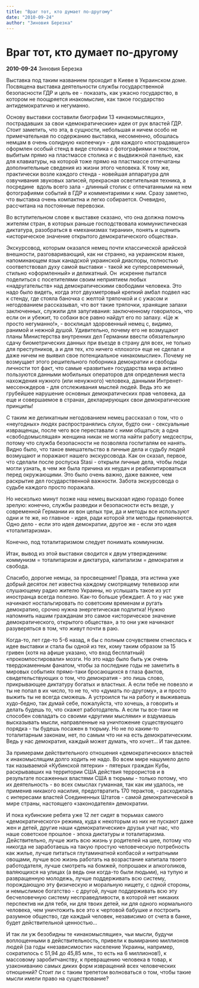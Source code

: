 ```yaml
---
title: "Враг тот, кто думает по-другому"
date: "2010-09-24"
author: "Зиновия Березка"
---
```


# Враг тот, кто думает по-другому

**2010-09-24** Зиновия Березка

Выставка под таким названием проходит в Киеве в Украинском доме. Посвящена выставка деятельности службы государственной безопасности ГДР и цель ее - показать, как ужасно государство, в котором не поощряется инакомыслие, как такое государство антидемократично и негуманно.



Основу выставки составили биографии 13 «инакомыслящих», пострадавших за свои «демократические» идеи от рук властей ГДР. Стоит заметить, что эта, в сущности, небольшая и ничем особо не примечательная по содержанию выставка, несомненно, обошлась немцам в очень солидную «копеечку» - для каждого «пострадавшего» оформлен особый стенд в виде столика с фотографиями и текстом, выбитым прямо на пластмассе столика и с выдвижной панелью, как для клавиатуры, на которой тоже прямо на пластмассе отпечатаны дополнительные сведения из жизни этого человека. К тому же, практически возле каждого стенда - новейшая аппаратура для озвучивания звуковых записей, прекрасная осветительная техника, а посредине  вдоль всего зала - длинный столик с отпечатанными на нем фотографиями событий в ГДР и комментариями к ним. Сразу заметно, что выставка очень компактна и легко собирается. Очевидно, рассчитана на постоянные перевозки.

Во вступительном слове к выставке сказано, что она должна помочь жителям стран, в которых раньше господствовала коммунистическая диктатура, разобраться в «механизмах тирании», понять и оценить «историческое значение открытого демократического общества».

Экскурсовод, которым оказался немец почти классической арийской внешности, разговаривающий, как ни странно, на украинском языке, напоминающем язык канадской украинской диаспоры, полностью соответствовал духу самой выставки - такой же суперсовременный, стильно «оформленный» и деликатный. Он  искренне пытался поделиться с посетителями своим неприятием любых «надругательств» над демократическими свободами человека. Это надо было видеть, когда этот двухметровый крепкий амбал подвел нас к стенду, где стояла баночка с желтой тряпочкой и с ужасом и негодованием рассказывал, что вот такие тряпочки, хранящие запахи заключенных, служили для запугивания: заключенному говорилось, что если он и убежит, то собаки все равно найдут его по запаху. «Це ж просто негуманно!», - восклицал здоровенный немец с, видимо, ранимой и нежной душой. Удивительно, почему его не возмущают планы Министерства внутренних дел Германии ввести обязательную сдачу биометрических данных при въезде в страну для всех, не только для преступников, а и для тех, кто ничего «плохого» еще не сделал и даже ничем не выявил свое потенциальное «инакомыслие». Почему не возмущает этого решительного поборника демократии и свободы личности тот факт, что самые «развитые» государства мира активно пользуются данными мобильных операторов для определения места нахождения нужного (или ненужного) человека, данными Интренет-мессенждеров - для отслеживания мыслей людей. Ведь это же грубейшее нарушение основных демократических прав человека, да еще и совершаемое в странах, декларирующих свои демократические принципы!

С таким же деликатным негодованием немец рассказал о том, что о «неугодных» людях распространялись слухи, будто они - сексуальные извращенцы, после чего все переставали с ними общаться; а одна «свободомыслящая» женщина никак не могла найти работу медсестры, потому что служба безопасности не позволяла госпиталям ее нанять. Видно было, что такое вмешательство в личные дела и судьбу людей возмущают и поражают нашего экскурсовода. Как он сказал, первое, что сделали после роспуска Stasi - открыли личные дела, чтобы люди могли узнать, в чем же была причина их неудач и реабилитироваться перед окружающими. Это было очень важно, даже важнее, чем раскрытие дел государственной важности. Забота экскурсовода о судьбе каждого просто поражала.

Но несколько минут позже наш немец высказал идею гораздо более зрелую: конечно, службы разведки и безопасности есть везде, у современной Германии их вон целых три, да и методы все используют одни и те же, но главное - идея, ради которой эти методы применяются. Одно дело - если это идея демократии, другое же - если это идея «тоталитаризма».

Конечно, под тоталитаризмом следует понимать коммунизм.

Итак, вывод из этой выставки сводится к двум утверждениям: коммунизм = тоталитаризм и диктатура, капитализм = демократия и свобода.

Спасибо, дорогие немцы, за просвещение! Правда, эта истина уже добрый десяток лет известна каждому смотрящему телевизор или слушающему радио жителю Украины, но услышать такое из уст иностранца всегда полезно. Как-то больше убеждает. А то у нас уже начинают ностальгировать по советским временам и ругать демократию, срочно нужна энергетическая подпитка! Нужно напомнить нашим гражданам это самое «историческое значение демократического, открытого общества», а то они уже начинают разуверяться в том, что живут почти в раю.

Когда-то, лет где-то 5-6 назад, я бы с полным сочувствием отнеслась к идее выставки и стала бы одной из тех, кому таким образом за 15 гривен (хотя на афише указано, что вход бесплатный) «прокомпостировали» мозги. Но это надо было быть уж очень твердокаменным фанатом, чтобы за последние годы не заметить в мировых событиях прямо-таки бросающихся в глаза фактов, свидетельствующих о том, что демократия - это лишь слово, прикрывающее диктатуру богатых и властных. А если тебе не повезло и ты не попал в их число, то не то, что «думать по-другому», а и просто выжить ты не всегда сможешь. А устроился ты на работу и выживаешь худо-бедно, так думай себе, пожалуйста, что хочешь, а говорить и делать будешь то, что скажет работодатель. А если ты все-таки не способен совладать со своими «другими мыслями» и вздумаешь высказывать мысли, направленные на уничтожение существующего порядка - ты будешь посажен в тюрьму. Но не по каким-то тоталитарным законам, нет, по самым что ни на есть демократическим. Ведь у нас демократия, каждый может думать, что хочет... И так далее.

За примерами действительного отношения «демократических» властей к инакомыслящим долго ходить не надо. Во всем мире нашумело дело так называемой «Кубинской пятерки» - пятерых граждан Кубы, раскрывавших на территории США действия террористов и в результате посаженных властями США в тюрьмы - только потому, что их деятельность - во всех смыслах гуманная, так как им удалось, не применив никакого насилия, предотвратить 170 терактов, - расходилась с интересами властей Соединенных Штатов - самой демократической в мире страны, настоящего «законодателя» демократии.

И пока кубинские ребята уже 12 лет сидят в тюрьмах самого «демократического» режима, куда к некоторым из них не пускают даже жен и детей, другие наши «демократические» друзья учат нас, что наше советское прошлое - эпоха диктатуры и тоталитаризма. Действительно, лучше жить всю жизнь у родителей на шее, потому что никогда не заработаешь на такую простую человеческую потребность как жилье, лучше питаться глутаминатной колбасой и нитратными овощами, лучше всю жизнь работать на возрастание капитала твоего работодателя, лучше смотреть на бомжей, попрошаек и алкоголиков, валяющихся на улицах (а ведь они когда-то были людьми), на тупую и развращенную молодежь, лучше поддерживать всю систему, порождающую эту физическую и моральную нищету, с одной стороны, и немыслимое богатство - с другой, лучше поддерживать всю эту бесчеловечную систему несправедливости, в которой нет никаких перспектив ни для тебя, ни для твоих детей, ни для одного нормального человека, чем уничтожить все это к чертовой бабушке и построить разумное общество, где каждый человек, независимо от счета в банке, будет действительной ценностью...

И так ли уж безобидны те «инакомыслящие», чьи мысли, будучи воплощенными в действительность, привели к вымиранию миллионов людей (за годы «независимости» население Украины, например, сократилось с 51,94 до 45,85 млн., то есть на 6 миллионов!), к массовому заробитчанству, к превращению человека в товар, к узакониванию самых диких форм извращений всех человеческих отношений? Стоит ли с таким трепетом волноваться о том, чтобы такие мысли имели право на существование?